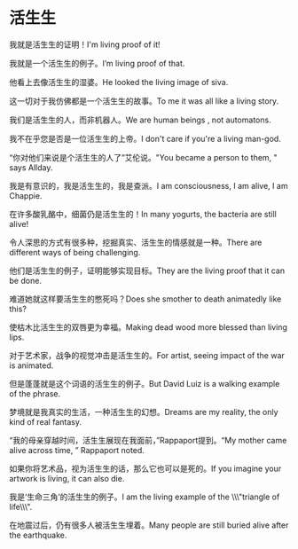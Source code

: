 # 活生生

<p><span class="chinese">我就是活生生的证明！</span><span class="english">I'm living proof of it!</span></p>

<p><span class="chinese">我就是一个活生生的例子。</span><span class="english">I’m living proof of that.</span></p>

<p><span class="chinese">他看上去像活生生的湿婆。</span><span class="english">He looked the living image of siva.</span></p>

<p><span class="chinese">这一切对于我仿佛都是一个活生生的故事。</span><span class="english">To me it was all like a living story.</span></p>

<p><span class="chinese">我们是活生生的人，而非机器人。</span><span class="english">We are human beings , not automatons.</span></p>

<p><span class="chinese">我不在乎您是否是一位活生生的上帝。</span><span class="english">I don't care if you're a living man-god.</span></p>

<p><span class="chinese">“你对他们来说是个活生生的人了”艾伦说。</span><span class="english">"You became a person to them, " says Allday.</span></p>

<p><span class="chinese">我是有意识的，我是活生生的，我是查派。</span><span class="english">I am consciousness, I am alive, I am Chappie.</span></p>

<p><span class="chinese">在许多酸乳酪中，细菌仍是活生生的！</span><span class="english">In many yogurts, the bacteria are still alive!</span></p>

<p><span class="chinese">令人深思的方式有很多种，挖掘真实、活生生的情感就是一种。</span><span class="english">There are different ways of being challenging.</span></p>

<p><span class="chinese">他们是活生生的例子，证明能够实现目标。</span><span class="english">They are the living proof that it can be done.</span></p>

<p><span class="chinese">难道她就这样要活生生的憋死吗？</span><span class="english">Does she smother to death animatedly like this?</span></p>

<p><span class="chinese">使枯木比活生生的双唇更为幸福。</span><span class="english">Making dead wood more blessed than living lips.</span></p>

<p><span class="chinese">对于艺术家，战争的视觉冲击是活生生的。</span><span class="english">For artist, seeing impact of the war is animated.</span></p>

<p><span class="chinese">但是蓬蓬就是这个词语的活生生的例子。</span><span class="english">But David Luiz is a walking example of the phrase.</span></p>

<p><span class="chinese">梦境就是我真实的生活，一种活生生的幻想。</span><span class="english">Dreams are my reality, the only kind of real fantasy.</span></p>

<p><span class="chinese">“我的母亲穿越时间，活生生展现在我面前，”Rappaport提到。</span><span class="english">“My mother came alive across time, ” Rappaport noted.</span></p>

<p><span class="chinese">如果你将艺术品，视为活生生的话，那么它也可以是死的。</span><span class="english">If you imagine your artwork is living, it can also die.</span></p>

<p><span class="chinese">我是‘生命三角’的活生生的例子。</span><span class="english">I am the living example of the \\\"triangle of life\\\".</span></p>

<p><span class="chinese">在地震过后，仍有很多人被活生生埋着。</span><span class="english">Many people are still buried alive after the earthquake.</span></p>


